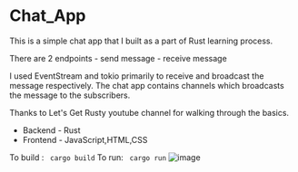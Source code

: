 # Chat_App
This is a simple chat app that I built as a part of Rust learning process.

There are 2 endpoints
    - send message
    - receive message

I used EventStream and tokio primarily to receive and broadcast the message respectively. 
The chat app contains channels which broadcasts the message to the subscribers.


Thanks to Let's Get Rusty youtube channel for walking through the basics.

- Backend - Rust
- Frontend - JavaScript,HTML,CSS

To build :
``` cargo build```
To run:
``` cargo run```
![image](/app_screen.png)
